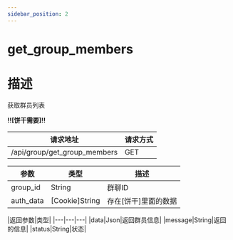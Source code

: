 ```yaml
---
sidebar_position: 2
---
```

# get_group_members
# 描述
获取群员列表

**!!\[饼干需要\]!!**


| 请求地址 | 请求方式 |
| --- | --- |
| /api/group/get_group_members | GET |


|参数|类型|描述|
|---|---|---|
|group_id|String|群聊ID|
|auth_data|\[Cookie\]String|存在\[饼干\]里面的数据|

|返回参数|类型|
|---|---|---|
|data|Json|返回群员信息|
|message|String|返回的信息|
|status|String|状态|
